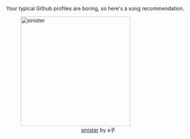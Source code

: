 Your typical Github profiles are boring, so here's a song recommendation.
<figure><img width="300" height="300" src="https://i.scdn.co/image/ab67616d0000b273c8601dd6afcb1937beb99649" alt="sinister" /><figcaption align="center"><a href="https://open.spotify.com/track/7tR03ofElFzll0dVIgnIAm" target="_blank">sinister</a> by a子</figcaption></figure>
